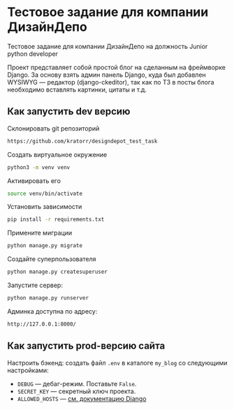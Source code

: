 # Тестовое задание для компании ДизайнДепо

Тестовое задание для компании ДизайнДепо на должность Junior python developer

Проект представляет собой простой блог на сделанным на фреймворке Django.
За основу взять админ панель Django, куда был добавлен WYSIWYG — редактор (django-ckeditor), так как по ТЗ в посты блога необходимо вставлять картинки, цитаты и т.д.


## Как запустить dev версию


Склонировать git репозиторий 

```bash
https://github.com/kratorr/designdepot_test_task
```

Создать виртуальное окружение

```bash
python3 -m venv venv
```
Активировать его
```bash
source venv/bin/activate
```
Установить зависимости
```bash
pip install -r requirements.txt
```
Примените миграции
```bash
python manage.py migrate
```
Создайте суперпользователя
```bash
python manage.py createsuperuser
```
Запустите сервер:

```bash
python manage.py runserver
```
Админка доступна по адресу:
```bash
http://127.0.0.1:8000/
```


## Как запустить prod-версию сайта



Настроить бэкенд: создать файл `.env` в каталоге `my_blog` со следующими настройками:

- `DEBUG` — дебаг-режим. Поставьте `False`.
- `SECRET_KEY` — секретный ключ проекта. 
- `ALLOWED_HOSTS` — [см. документацию Django](https://docs.djangoproject.com/en/3.1/ref/settings/#allowed-hosts)
